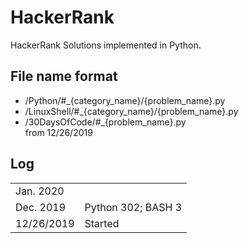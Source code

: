 # HackerRank

HackerRank Solutions implemented in Python. 

## File name format
- /Python/#_{category_name}/{problem_name}.py
- /LinuxShell/#_{category_name}/{problem_name}.py
- /30DaysOfCode/#_{problem_name}.py  
from 12/26/2019 

## Log
|             |                     |
| --          | --                  |
| Jan. 2020   |                     |
| Dec. 2019   | Python 302; BASH 3  |
| 12/26/2019  | Started             |

